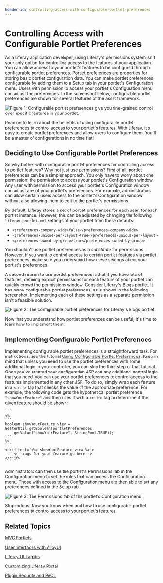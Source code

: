 ```yaml
---
header-id: controlling-access-with-configurable-portlet-preferences
---
```


# Controlling Access with Configurable Portlet Preferences

As a Liferay application developer, using Liferay's permissions system isn't
your only option for controlling access to the features of your application. You
can allow access to your portlet's features to be configured through
configurable portlet preferences. Portlet preferences are properties for storing
basic portlet configuration data. You can make portlet preferences configurable
by adding them to a Setup tab in your portlet's Configuration menu. Users with
permission to access your portlet's Configuration menu can adjust the
preferences. In the screenshot below, configurable portlet preferences are shown
for several features of the asset framework.

![Figure 1: Configurable portlet preferences give you fine-grained control over specific features in your portlet.](../../images/portlet-preferences-01.png)

Read on to learn about the benefits of using configurable portlet preferences to
control access to your portlet's features. With Liferay, it's easy to create
portlet preferences and allow users to configure them. You'll be a master of
configurations in no time flat!

## Deciding to Use Configurable Portlet Preferences

So why bother with configurable portlet preferences for controlling access to
portlet features? Why not just use permissions? First of all, portlet
preferences can be a simpler approach. You only have to worry about one
permission: the permission to access your portlet's Configuration window. Any
user with permission to access your portlet's Configuration window can adjust
any of your portlet's preferences. For example, administrators can allow certain
users access to the portlet's Configuration window without also allowing them to
edit to the portlet's permissions.

By default, Liferay stores a set of portlet preferences for each user, for each
portlet instance. However, this can be adjusted by changing the following
`liferay-portlet.xml` settings of your portlet from these defaults:

- `<preferences-company-wide>false</preferences-company-wide>`
- `<preferences-unique-per-layout>true</preferences-unique-per-layout>`
- `<preferences-owned-by-group>true</preferences-owned-by-group>`

You shouldn't use portlet preferences as a *substitute* for permissions.
However, if you want to control access to certain portlet features via portlet
preferences, make sure you understand how these settings affect your portlet's
preferences.

A second reason to use portlet preferences is that if you have lots of features,
defining explicit permissions for each feature of your portlet can quickly crowd
the permissions window. Consider Liferay's Blogs portlet. It has many
configurable portlet preferences, as is shown in the following screenshot.
Implementing each of these settings as a separate permission isn't a feasible
solution.

![Figure 2: The configurable portlet preferences for Liferay's Blogs portlet.](../../images/portlet-preferences-02.png)

Now that you understand how portlet preferences can be useful, it's time to
learn how to implement them.

## Implementing Configurable Portlet Preferences

Implementing configurable portlet preferences is a straightforward task. For 
instructions, see the tutorial [Using Configurable Portlet Preferences](/docs/6-2/tutorials/-/knowledge_base/t/using-configurable-portlet-preferences). 
Keep in mind that unless you need to use the portlet preferences with some
additional logic in your controller, you can skip the third step of that
tutorial. Once you've created your configuration JSP and any additional control
logic that you need, you can use your portlet preferences to control access to
the features implemented in any other JSP. To do so, simply wrap each feature in
a `<c:if>` tag that checks the value of the appropriate preference. For example,
the following code gets the hypothetical portlet preference `"showYourFeature"`
and then uses it with a `<c:if>` tag to determine if the given feature should be
shown:

    ```
    <%
    ```
    boolean showYourFeature_view = GetterUtil.getBoolean(portletPreferences.
        getValue("showYourFeature", StringPool.TRUE));
    ```
    %>
    ```
    <c:if test='<%= showYourFeature_view %>'>
        <!--tags for your feature go here-->
    </c:if>
    ```

Administrators can then use the portlet's Permissions tab in the Configuration
menu to set the roles that can access the Configuration menu. Those with access
to the Configuration menu are then able to set any preferences defined in the
Setup tab.

![Figure 3: The Permissions tab of the portlet's Configuration menu.](../../images/portlet-preferences-03.png)

Stupendous! Now you know when and how to use configurable portlet preferences to 
control access to your portlet's features. 

## Related Topics

[MVC Portlets](/docs/6-2/tutorials/-/knowledge_base/t/developing-jsp-portlets-using-liferay-mvc)

[User Interfaces with AlloyUI](/docs/6-2/tutorials/-/knowledge_base/t/alloyui)

[Liferay UI Taglibs](/docs/6-2/tutorials/-/knowledge_base/t/liferay-ui-taglibs)

[Customizing Liferay Portal](/docs/6-2/tutorials/-/knowledge_base/t/customizing-liferay-portal)

[Plugin Security and PACL](/docs/6-2/tutorials/-/knowledge_base/t/plugin-security-and-pacl)
